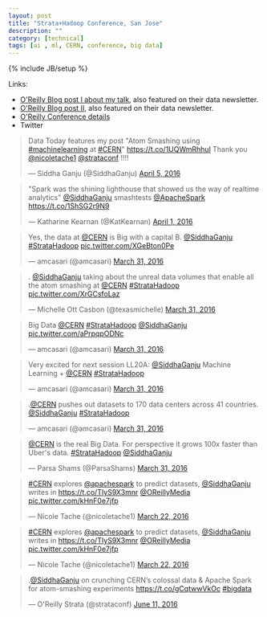 ```yaml
---
layout: post
title: "Strata+Hadoop Conference, San Jose"
description: ""
category: [technical]
tags: [ai , ml, CERN, conference, big data]
---
```

{% include JB/setup %}

Links: 

- [O'Reilly Blog post I about my talk](https://www.oreilly.com/ideas/cern-seeks-to-predict-new-and-popular-data-sets), also featured on their data newsletter. 
- [O'Reilly Blog post II](https://www.oreilly.com/learning/apache-spark-for-atom-smashing-experiments), also featured on their data newsletter. 
- [O'Reilly Conference details](http://conferences.oreilly.com/strata/hadoop-big-data-ca/public/schedule/detail/47052)
- Twitter

<blockquote class="twitter-tweet" data-lang="en"><p lang="en" dir="ltr">Data Today features my post &quot;Atom Smashing using <a href="https://twitter.com/hashtag/machinelearning?src=hash">#machinelearning</a> at <a href="https://twitter.com/hashtag/CERN?src=hash">#CERN</a>&quot; <a href="https://t.co/1UQWmRhhul">https://t.co/1UQWmRhhul</a> Thank you <a href="https://twitter.com/nicoletache1">@nicoletache1</a> <a href="https://twitter.com/strataconf">@strataconf</a> !!!!</p>&mdash; Siddha Ganju (@SiddhaGanju) <a href="https://twitter.com/SiddhaGanju/status/717153066374586369">April 5, 2016</a></blockquote><script async src="//platform.twitter.com/widgets.js" charset="utf-8"></script><blockquote class="twitter-tweet" data-lang="en"><p lang="en" dir="ltr">&quot;Spark was the shining lighthouse that showed us the way of realtime analytics&quot; <a href="https://twitter.com/SiddhaGanju">@SiddhaGanju</a> smashtests <a href="https://twitter.com/ApacheSpark">@ApacheSpark</a> <a href="https://t.co/1ShSG2r9N9">https://t.co/1ShSG2r9N9</a></p>&mdash; Katharine Kearnan (@KatKearnan) <a href="https://twitter.com/KatKearnan/status/716008360714366977">April 1, 2016</a></blockquote><script async src="//platform.twitter.com/widgets.js" charset="utf-8"></script><blockquote class="twitter-tweet" data-lang="en"><p lang="en" dir="ltr">Yes, the data at <a href="https://twitter.com/CERN">@CERN</a> is Big with a capital B. <a href="https://twitter.com/SiddhaGanju">@SiddhaGanju</a> <a href="https://twitter.com/hashtag/StrataHadoop?src=hash">#StrataHadoop</a> <a href="https://t.co/XGeBton0Pe">pic.twitter.com/XGeBton0Pe</a></p>&mdash; amcasari (@amcasari) <a href="https://twitter.com/amcasari/status/715658934866972672">March 31, 2016</a></blockquote><script async src="//platform.twitter.com/widgets.js" charset="utf-8"></script><blockquote class="twitter-tweet" data-lang="en"><p lang="en" dir="ltr">. <a href="https://twitter.com/SiddhaGanju">@SiddhaGanju</a> taking about the unreal data volumes that enable all the atom smashing at <a href="https://twitter.com/CERN">@CERN</a> <a href="https://twitter.com/hashtag/StrataHadoop?src=hash">#StrataHadoop</a> <a href="https://t.co/XrGCsfoLaz">pic.twitter.com/XrGCsfoLaz</a></p>&mdash; Michelle Ott Casbon (@texasmichelle) <a href="https://twitter.com/texasmichelle/status/715658398549745664">March 31, 2016</a></blockquote><script async src="//platform.twitter.com/widgets.js" charset="utf-8"></script><blockquote class="twitter-tweet" data-lang="en"><p lang="tl" dir="ltr">Big Data <a href="https://twitter.com/CERN">@CERN</a> <a href="https://twitter.com/hashtag/StrataHadoop?src=hash">#StrataHadoop</a> <a href="https://twitter.com/SiddhaGanju">@SiddhaGanju</a> <a href="https://t.co/aPrpqpODNc">pic.twitter.com/aPrpqpODNc</a></p>&mdash; amcasari (@amcasari) <a href="https://twitter.com/amcasari/status/715657737196032000">March 31, 2016</a></blockquote><script async src="//platform.twitter.com/widgets.js" charset="utf-8"></script><blockquote class="twitter-tweet" data-lang="en"><p lang="en" dir="ltr">Very excited for next session LL20A: <a href="https://twitter.com/SiddhaGanju">@SiddhaGanju</a> Machine Learning + <a href="https://twitter.com/CERN">@CERN</a> <a href="https://twitter.com/hashtag/StrataHadoop?src=hash">#StrataHadoop</a></p>&mdash; amcasari (@amcasari) <a href="https://twitter.com/amcasari/status/715654695537106945">March 31, 2016</a></blockquote><script async src="//platform.twitter.com/widgets.js" charset="utf-8"></script><blockquote class="twitter-tweet" data-lang="en"><p lang="en" dir="ltr">.<a href="https://twitter.com/CERN">@CERN</a> pushes out datasets to 170 data centers across 41 countries. <a href="https://twitter.com/SiddhaGanju">@SiddhaGanju</a> <a href="https://twitter.com/hashtag/StrataHadoop?src=hash">#StrataHadoop</a></p>&mdash; amcasari (@amcasari) <a href="https://twitter.com/amcasari/status/715657168385482752">March 31, 2016</a></blockquote><script async src="//platform.twitter.com/widgets.js" charset="utf-8"></script><blockquote class="twitter-tweet" data-lang="en"><p lang="en" dir="ltr"><a href="https://twitter.com/CERN">@CERN</a> is the real Big Data. For perspective it grows 100x faster than Uber&#39;s data. <a href="https://twitter.com/hashtag/StrataHadoop?src=hash">#StrataHadoop</a> <a href="https://twitter.com/SiddhaGanju">@SiddhaGanju</a></p>&mdash; Parsa Shams (@ParsaShams) <a href="https://twitter.com/ParsaShams/status/715659346936397824">March 31, 2016</a></blockquote><script async src="//platform.twitter.com/widgets.js" charset="utf-8"></script><blockquote class="twitter-tweet" data-lang="en"><p lang="en" dir="ltr"><a href="https://twitter.com/hashtag/CERN?src=hash">#CERN</a> explores <a href="https://twitter.com/ApacheSpark">@apachespark</a> to predict datasets, <a href="https://twitter.com/SiddhaGanju">@SiddhaGanju</a> writes in <a href="https://t.co/TIyS9X3mnr">https://t.co/TIyS9X3mnr</a> <a href="https://twitter.com/OReillyMedia">@OReillyMedia</a> <a href="https://t.co/kHnF0e7jfp">pic.twitter.com/kHnF0e7jfp</a></p>&mdash; Nicole Tache (@nicoletache1) <a href="https://twitter.com/nicoletache1/status/712320881796624384">March 22, 2016</a></blockquote><script async src="//platform.twitter.com/widgets.js" charset="utf-8"></script><blockquote class="twitter-tweet" data-lang="en"><p lang="en" dir="ltr"><a href="https://twitter.com/hashtag/CERN?src=hash">#CERN</a> explores <a href="https://twitter.com/ApacheSpark">@apachespark</a> to predict datasets, <a href="https://twitter.com/SiddhaGanju">@SiddhaGanju</a> writes in <a href="https://t.co/TIyS9X3mnr">https://t.co/TIyS9X3mnr</a> <a href="https://twitter.com/OReillyMedia">@OReillyMedia</a> <a href="https://t.co/kHnF0e7jfp">pic.twitter.com/kHnF0e7jfp</a></p>&mdash; Nicole Tache (@nicoletache1) <a href="https://twitter.com/nicoletache1/status/712320881796624384">March 22, 2016</a></blockquote>
<script async src="//platform.twitter.com/widgets.js" charset="utf-8"></script><blockquote class="twitter-tweet" data-lang="en"><p lang="en" dir="ltr">.<a href="https://twitter.com/SiddhaGanju">@SiddhaGanju</a> on crunching CERN’s colossal data &amp; Apache Spark for atom-smashing experiments <a href="https://t.co/gCqtwwVkOc">https://t.co/gCqtwwVkOc</a> <a href="https://twitter.com/hashtag/bigdata?src=hash">#bigdata</a></p>&mdash; O&#39;Reilly Strata (@strataconf) <a href="https://twitter.com/strataconf/status/741709153492738048">June 11, 2016</a></blockquote>
<script async src="//platform.twitter.com/widgets.js" charset="utf-8"></script>

